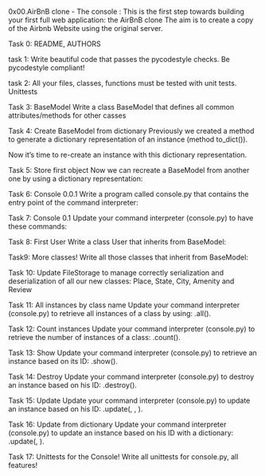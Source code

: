 0x00.AirBnB clone - The console :
This is the first step towards building your first full web application: the AirBnB clone
The aim is to create a copy of the Airbnb Website using the original server.

Task 0:
README, AUTHORS

task 1:
Write beautiful code that passes the pycodestyle checks.
Be pycodestyle compliant!

task 2:
All your files, classes, functions must be tested with unit tests.
Unittests

Task 3:
BaseModel
Write a class BaseModel that defines all common attributes/methods for other casses

Task 4:
Create BaseModel from dictionary
Previously we created a method to generate a dictionary representation of an instance (method to_dict()).

Now it’s time to re-create an instance with this dictionary representation.

Task 5:
Store first object
Now we can recreate a BaseModel from another one by using a dictionary representation:

Task 6:
Console 0.0.1
Write a program called console.py that contains the entry point of the command interpreter:

Task 7:
Console 0.1
Update your command interpreter (console.py) to have these commands:

Task 8:
First User
Write a class User that inherits from BaseModel:

Task9:
More classes!
Write all those classes that inherit from BaseModel:

Task 10:
Update FileStorage to manage correctly serialization and deserialization of all our new classes: Place, State, City, Amenity and Review

Task 11:
All instances by class name
Update your command interpreter (console.py) to retrieve all instances of a class by using: <class name>.all().

Task 12:
Count instances
Update your command interpreter (console.py) to retrieve the number of instances of a class: <class name>.count().

Task 13:
Show
Update your command interpreter (console.py) to retrieve an instance based on its ID: <class name>.show(<id>).

Task 14:
Destroy
Update your command interpreter (console.py) to destroy an instance based on his ID: <class name>.destroy(<id>).

Task 15:
Update
Update your command interpreter (console.py) to update an instance based on his ID: <class name>.update(<id>, <attribute name>, <attribute value>).

Task 16:
Update from dictionary
Update your command interpreter (console.py) to update an instance based on his ID with a dictionary: <class name>.update(<id>, <dictionary representation>).

Task 17:
Unittests for the Console!
Write all unittests for console.py, all features!


